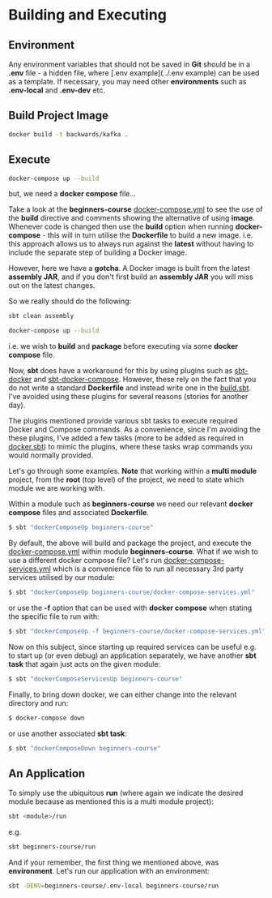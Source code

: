 # Building and Executing

## Environment

Any environment variables that should not be saved in **Git** should be in a **.env** file - a hidden file, where [.env example](../.env example) can be used as a template.
If necessary, you may need other **environments** such as **.env-local** and **.env-dev** etc.

## Build Project Image

```bash
docker build -t backwards/kafka .
```
  
## Execute

```bash
docker-compose up --build
```

but, we need a **docker compose** file...
  
Take a look at the **beginners-course** [docker-compose.yml](beginner-course/docker-compose.yml) to see the use of the **build** directive and comments showing the alternative of using **image**.
Whenever code is changed then use the **build** option when running **docker-compose** - this will in turn utilise the **Dockerfile** to build a new image.
i.e. this approach allows us to always run against the **latest** without having to include the separate step of building a Docker image.

However, here we have a **gotcha**.
A Docker image is built from the latest **assembly JAR**, and if you don't first build an **assembly JAR** you will miss out on the latest changes.

So we really should do the following:

```bash
sbt clean assembly

docker-compose up --build
```

i.e. we wish to **build** and **package** before executing via some **docker compose** file.
  
Now, **sbt** does have a workaround for this by using plugins such as [sbt-docker](https://github.com/marcuslonnberg/sbt-docker) and [sbt-docker-compose](https://github.com/Tapad/sbt-docker-compose).
However, these rely on the fact that you do not write a standard **Dockerfile** and instead write one in the [build.sbt](../build.sbt).
I've avoided using these plugins for several reasons (stories for another day).

The plugins mentioned provide various sbt tasks to execute required Docker and Compose commands.
As a convenience, since I'm avoiding the these plugins, I've added a few tasks (more to be added as required in [docker.sbt](../docker.sbt)) to mimic the plugins, where these tasks wrap commands you would normally provided.

Let's go through some examples.
**Note** that working within a **multi module** project, from the **root** (top level) of the project, we need to state which module we are working with.
  
Within a module such as **beginners-course** we need our relevant **docker compose** files and associated **Dockerfile**.

```bash
$ sbt "dockerComposeUp beginners-course"
```

By default, the above will build and package the project, and execute the [docker-compose.yml](beginner-course/docker-compose.yml) within module **beginners-course**.
What if we wish to use a different docker compose file? Let's run [docker-compose-services.yml](beginner-course/docker-compose-services.yml) which is a convenience file to run all necessary 3rd party services utilised by our module:

```bash
$ sbt "dockerComposeUp beginners-course/docker-compose-services.yml"
```

or use the **-f** option that can be used with **docker compose** when stating the specific file to run with:

```bash
$ sbt "dockerComposeUp -f beginners-course/docker-compose-services.yml"
```

Now on this subject, since starting up required services can be useful e.g. to start up (or even debug) an application separately, we have another **sbt task** that again just acts on the given module:

```bash
$ sbt "dockerComposeServicesUp beginners-course"
```

Finally, to bring down docker, we can either change into the relevant directory and run:

```bash
$ docker-compose down
```

or use another associated **sbt task**:

```bash
$ sbt "dockerComposeDown beginners-course"
```

## An Application
  
To simply use the ubiquitous **run** (where again we indicate the desired module because as mentioned this is a multi module project):
  
```bash
sbt <module>/run
```

e.g.

```bash
sbt beginners-course/run
```

And if your remember, the first thing we mentioned above, was **environment**. Let's run our application with an environment:

```bash
sbt -DENV=beginners-course/.env-local beginners-course/run
```